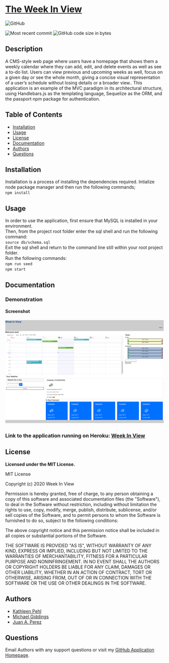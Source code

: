 
# [The Week In View](https://github.com/kpehl/week-in-view)
  
  ![GitHub](https://img.shields.io/github/license/kpehl/week-in-view?style=plastic)
  
  ![Most recent commit](https://img.shields.io/github/last-commit/kpehl/week-in-view)
  ![GitHub code size in bytes](https://img.shields.io/github/languages/code-size/kpehl/week-in-view)

## Description

  A CMS-style web page where users have a homepage that shows them a weekly calendar where they can add, edit, and delete events as well as see a to-do list. Users can view previous and upcoming weeks as well, focus on a given day or see the whole month, giving a concise visual representation of a user’s schedule without losing details or a broader view.. This application is an example of the MVC paradigm in its architectural structure, using Handlebars.js as the templating language, Sequelize as the ORM, and the passport npm package for authentication.

## Table of Contents

* [Installation](##Installation)
* [Usage](##Usage)
* [License](##License)
* [Documentation](##Documentation)
* [Authors](##Authors)
* [Questions](##Questions)
  
## Installation

Installation is a process of installing the dependencies required.
Intialize node package manager and then run the following commands;  
`npm install`


## Usage

 In order to use the application, first ensure that MySQL is installed in your environment.\
 Then, from the project root folder enter the sql shell and run the following command:\
`source db/schema.sql`\
Exit the sql shell and return to the command line still within your root project folder.\
Run the following commands:\
`npm run seed`\
`npm start`

## Documentation

### Demonstration

#### Screenshot

![Screenshot of the Application](media/week-in-view.png?raw=true "Screenshot of the Application")
### Link to the application running on Heroku: [Week In View](https://rocky-mountain-95430.herokuapp.com/home/)


## License

  **Licensed under the MIT License.**

 MIT License

Copyright (c) 2020 Week In View

Permission is hereby granted, free of charge, to any person obtaining a copy
of this software and associated documentation files (the "Software"), to deal
in the Software without restriction, including without limitation the rights
to use, copy, modify, merge, publish, distribute, sublicense, and/or sell
copies of the Software, and to permit persons to whom the Software is
furnished to do so, subject to the following conditions:

The above copyright notice and this permission notice shall be included in all
copies or substantial portions of the Software.

THE SOFTWARE IS PROVIDED "AS IS", WITHOUT WARRANTY OF ANY KIND, EXPRESS OR
IMPLIED, INCLUDING BUT NOT LIMITED TO THE WARRANTIES OF MERCHANTABILITY,
FITNESS FOR A PARTICULAR PURPOSE AND NONINFRINGEMENT. IN NO EVENT SHALL THE
AUTHORS OR COPYRIGHT HOLDERS BE LIABLE FOR ANY CLAIM, DAMAGES OR OTHER
LIABILITY, WHETHER IN AN ACTION OF CONTRACT, TORT OR OTHERWISE, ARISING FROM,
OUT OF OR IN CONNECTION WITH THE SOFTWARE OR THE USE OR OTHER DEALINGS IN THE
SOFTWARE.

## Authors
* [Kathleen Pehl](https://github.com/kpehl)
* [Michael Giddings](https://github.com/fondofhats)
* [Juan A. Perez](https://github.com/CodingPanda224)

## Questions  

Email Authors with any support questions 
or visit my [GitHub Application Homepage](https://github.com/kpehl/week-in-view).
  
